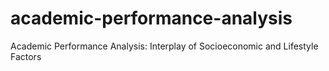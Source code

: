 # academic-performance-analysis
Academic Performance Analysis: Interplay of Socioeconomic and Lifestyle Factors
